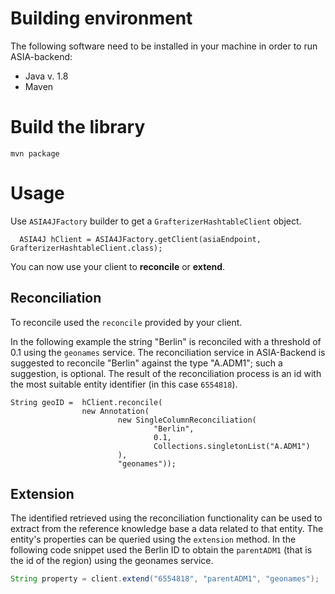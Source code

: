 # Building environment
The following software need to be installed in your machine in order to run ASIA-backend:

- Java v. 1.8
- Maven

# Build the library
```
mvn package
```


# Usage

Use `ASIA4JFactory` builder to get a `GrafterizerHashtableClient` object. 


```
  ASIA4J hClient = ASIA4JFactory.getClient(asiaEndpoint, GrafterizerHashtableClient.class);
```

You can now use your client to **reconcile** or **extend**.

## Reconciliation

To reconcile used the `reconcile` provided by your client.  

In the following example the string "Berlin" is reconciled with a threshold of 0.1 using the `geonames` service. 
The reconciliation service in ASIA-Backend is suggested to reconcile "Berlin" against the type "A.ADM1"; such a suggestion, is optional. 
The result of the reconciliation process is an id with the most suitable entity identifier (in this case `6554818`). 

```
String geoID =  hClient.reconcile(
                new Annotation(
                        new SingleColumnReconciliation(
                                "Berlin",
                                0.1,
                                Collections.singletonList("A.ADM1")
                        ),
                        "geonames"));

```

## Extension
The identified retrieved using the reconciliation functionality can be used to extract from the reference knowledge base a
data related to that entity. 
The entity's properties can be queried using the `extension` method. 
In the following code snippet used the Berlin ID to obtain the `parentADM1` (that is the id of the region) using the geonames service.

```java
String property = client.extend("6554818", "parentADM1", "geonames");
```
 
 


